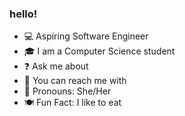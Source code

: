 ### hello!

- 💻 Aspiring Software Engineer
- 🎓 I am a Computer Science student
- ❓ Ask me about
- 📩 You can reach me with
- 🌸 Pronouns: She/Her
- 🍽️ Fun Fact: I like to eat
